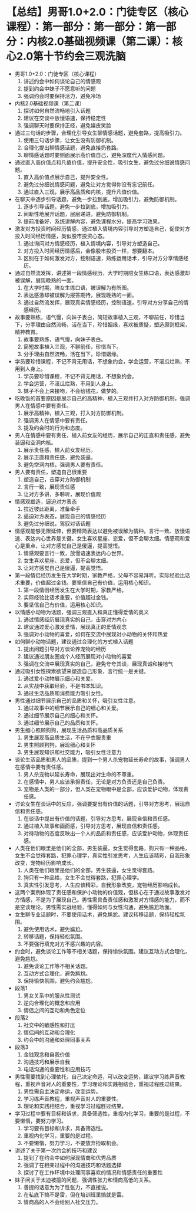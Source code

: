 # 【总结】男哥1.0+2.0：门徒专区（核心课程）：第一部分：第一部分：第一部分：内核2.0基础视频课（第二课）：核心2.0第十节约会三观洗脑

-   男哥1.0+2.0：门徒专区（核心课程）
    1.  讲述约会中如何谈论自己的情感观
    2.  提到约会中妹子不愿意听的问题
    3.  强调约会时要保持活力，避免冷场
-   内核2.0基础视频课（第二课）
    1.  探讨如何自然流畅地引入话题
    2.  建议在交谈中放慢语速，保持稳定性
    3.  强调聊天时要保持正经，避免嬉皮笑脸
-   通过三句话的步骤，合理化引导女生聊情感话题，避免套路，提高吸引力。
    1.  使用三句话步骤，让女生没有防御机制。
    2.  合理化提出聊情感话题，避免直接扔套路。
    3.  聊情感话题时要侧面展示高价值自己，避免深度代入情感问题。
-   通过直入高价值点和凡值价值，提升安全性，吸引女生，避免过分细说情感问题。
    1.  直入高价值点展示自己，提升安全性。
    2.  避免过分细说情感问题，避免让对方觉得你没有忘记前任。
    3.  通过直入三观，展示高品质和内核，提升凡值价值。
-   在聊天中逐步引导话题，避免一步拉到底，增加吸引力，避免防御机制。
    1.  逐步引导话题，避免一步拉到底，增加吸引力。
    2.  间断性地展开话题，层层递进，避免防御机制。
    3.  提前准备好，系统讲解内容，避免课程水分，提高学习效果。
-   激发对方投资时间经历情感，通过植入情境内容引导对方塑造自己，促使对方投入时间经历情感，类似股市投资心态。
    1.  通过询问对方情感经历，植入情境内容，引导对方塑造自己。
    2.  对方投入时间经历情感后，会像股市投资一样，想要翻本。
    3.  区别在于如何激发对方，控制语速，熟练运用话术，引导对方分享情感经历。
-   通过自然流发挥，讲述第一段情感经历，大学时期陪女生练口语，表达感激却被误解，展现晚熟的一面。
    1.  在大学时期，陪女生练口语，被误解为有所图。
    2.  表达感激却被误解为报答期待，展现晚熟的一面。
    3.  通过自然流发挥，展现真实情感经历，控制语速，引导对方分享自己的情感经历。
-   故事要熟练，语气慢，向妹子表白，简短故事植入三观，不聊前任，珍惜当下，分手理由自然流畅，活在当下，珍惜姻缘，喜欢被质疑，塑造原则框架，精神教育。
    1.  故事要熟练，语气慢，向妹子表白。
    2.  简短故事植入三观，不聊前任，珍惜当下。
    3.  分手理由自然流畅，活在当下，珍惜姻缘。
-   学员要珍惜课程，不记不背无用话，不想象约会，学会运营，不滚瓜烂熟，不用到人身上。
    1.  学员要珍惜课程，不记不背无用话，不想象约会。
    2.  学会运营，不滚瓜烂熟，不用到人身上。
    3.  妹子不会上来接吻，不会给钱花，做梦的。
-   吃晚饭的首要原因是展示自己的高精神，植入三观并打入对方防御机制，强调男人在情感中要有责任。
    1.  展示高精神，植入三观，打入对方防御机制。
    2.  强调男人在情感中要有责任。
    3.  提及约会时的行为和态度。
-   男人在情感中要有责任，植入前女友的经历，展示自己的正直和责任感，避免装逼和空洞内核。
    1.  展示责任感，植入前女友经历。
    2.  展示正直和责任感，避免装逼。
    3.  避免空洞内核，强调男人要有责任。
-   男人要有责任，塑造自己很重要
    1.  塑造自己，击穿对方防御机制
    2.  言行一致，展现责任感
    3.  让对方多讲，多聆听，展现价值观
-   情感观塑造，逼迫对方表态
    1.  拉近彼此距离，准备牵手
    2.  逼迫对方表态，展现自己的情感经历
    3.  避免过分细说，驾驭对话话题
-   情感观能够无限延伸，但要精简表达以避免被误解为情种。言行一致、放慢语速、表达内心世界是关键。女生喜欢星座、恋爱，但不会聊太细。情感观和爱心是重点，让对方感觉自己是傻逼，提高觉悟。
    1.  情感观要言行一致，放慢语速表达内心世界。
    2.  女生喜欢星座、恋爱，但不会聊太细。
    3.  让对方感觉自己是傻逼，提高觉悟。
-   第一段情侣经历发生在大学时期，家教严格，父母不容易拜听。实际经验比话术重要，价值超过金钱。要坚信自己有价值，运用核心知识。
    1.  第一段情侣经历发生在大学时期，家教严格。
    2.  实际经验比话术重要，价值超过金钱。
    3.  要坚信自己有价值，运用核心知识。
-   以情感小动物为话题，强调三观直入和真正懂得爱情的奥义
    1.  通过情感经历展现真实的自己，击穿对方内心
    2.  建议通过爱心激发爱情，展现真正的爱情观念
    3.  强调对小动物的喜爱，如何在交流中展现对小动物的关怀和热爱
-   如何聊小动物话题，建议通过合理化的方式植入话题
    1.  提出问题引导对方谈论养宠物的经历
    2.  建议通过朋友圈或个人经历展现对小动物的喜爱
    3.  强调在交流中展现真实的自己，避免夸夸其谈，展现真诚和接地气
-   通过吸引女性探索欲望来塑造自己形象，言行统一是关键。
    1.  通过爱小动物展示细心和关爱。
    2.  从实战中获取经验，不是书本知识。
    3.  通过生活品质和消费能力吸引女性。
-   男性通过细节展示自己的品质和关怀，吸引女性注意。
    1.  通过故事中的细节展示自己的细心和关爱。
    2.  通过细节展示自己的细心和关怀。
    3.  通过细节展示自己的品质和关怀。
-   男生细心照顾狗狗，展现生活品质和高品质关系
    1.  男生展现高品质生活，不在乎衣服贵重
    2.  男生照顾狗狗，展现细心和关怀
    3.  男生展现知识和社交能力，吸引女性注意力
-   谈论生活品质和男人的品质，提到一个男人杀宠物延长寿命的故事，强调男人在感情中要有责任感。
    1.  男人杀宠物以延长寿命，展现出对生命的不尊重。
    2.  在感情中，男人应该承担责任，无论是对方负责还是自己负责。
    3.  宠物是人类的一部分，但人类在宠物眼中是全部，应该爱护动物，体现责任感。
-   讨论女生在谈话中的反应，强调要提出有价值的话题，引导对方思考，展现自信和责任感。
    1.  在谈话中提出有价值的话题，引导对方思考，展现自信和责任感。
    2.  通过植入故事和画面感，引导对方思考，展现自信和责任感。
    3.  对待动物的态度反映出一个人的品质和责任感，应该爱护动物，体现责任感。
-   人类在他们眼里是他们的全部，男生装逼，女生觉得套路，狗只有一种品格，女生不会觉得套路，犯罪心理学，真实性引发思考，人生应该精彩，自我形象改变，宠物经历影响成长。
    1.  人类在他们眼里是他们的全部，男生装逼，女生觉得套路。
    2.  狗只有一种品格，女生不会觉得套路，犯罪心理学。
    3.  真实性引发思考，人生应该精彩，自我形象改变，宠物经历影响成长。
-   这两个案例体现了责任感和保护小动物的价值观，但核心在于通过故事激发对方情感，不是为了展现自己。男性需具备责任感和激发对方情感的能力，而不是空谈理论。男性需实战经验，懂得如何与女性沟通，避免尴尬场面。
-   女生聊专业话题时，不要使用话术，避免尴尬。建议转移话题，保持轻松氛围。
    1.  避免使用话术，避免尴尬。
    2.  转移话题，保持轻松氛围。
    3.  不要强行填充对方不感兴趣的内容。
-   约会时，避免谈论工作等不相关话题，保持愉快氛围。建议互动方式合理化，避免尴尬。
    1.  避免谈论工作等不相关话题。
    2.  互动方式合理化，避免尴尬。
    3.  保持愉快氛围，避免约会尴尬。
-   段落1
    1.  男女关系中的服从性测试
    2.  逆向合理化的概念和应用
    3.  情侣之间的互动和角色定位
-   段落2
    1.  社交中的敏感性和打压
    2.  情侣间的互动和合理化
    3.  约会中的沟通和处理同事关系
-   段落3
    1.  金钱观念和自我价值
    2.  沟通技巧和展示自我
    3.  电话沟通的重要性和应用技巧
-   男性需要找到心理依托，自己决定命运，可以改变运势，建议学习练声音教程，重视声音对人的重要性，学习理论和实践相结合，重视过程胜过结果。
    1.  男性需自主决定命运，改变运势。
    2.  学习练声音教程，重视声音对人的重要性。
    3.  理论和实践相结合，重视学习过程胜过结果。
-   学习过程中要有目标和诉求，具备筛选性，重视内化学习，重要的是过程，不要懒惰，要努力学习。
    1.  学习要有目标和诉求，具备筛选性。
    2.  重视内化学习，重要的是过程。
    3.  不要懒惰，努力学习，不要放弃捡取机会。
-   讲述了关于第一次约会的技巧和建议
    1.  提到了在约会中如何展现情商和优秀品质
    2.  强调了在相亲过程中的沟通技巧和话题选择
    3.  探讨了在工作环境中处理同事喜欢的情况和情感责任的重要性
-   妹子问关于太迪被擅的问题，强调性张力和情商高低的关系。
    1.  善提的话意为为了性张力，不直接说。
    2.  在私底下搞不是雷，但在培训班里搞就是雷。
    3.  情商高的人不会给别人社交压力。